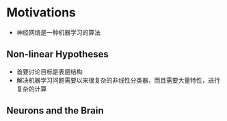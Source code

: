 # Motivations
* 神经网络是一种机器学习的算法

## Non-linear Hypotheses
* 首要讨论目标是表层结构
* 解决机器学习问题需要以来很复杂的非线性分类器，而且需要大量特性，进行复杂的计算

## Neurons and the Brain